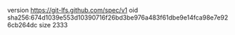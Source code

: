 version https://git-lfs.github.com/spec/v1
oid sha256:674d1039e553d10390716f26bd3be976a483f61dbe9e14fca98e7e926cb264dc
size 2333
